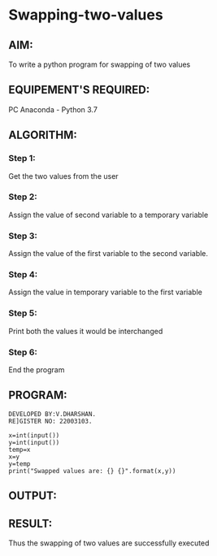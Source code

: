 # Swapping-two-values
## AIM:
To write a python program for swapping of two values
## EQUIPEMENT'S REQUIRED: 
PC
Anaconda - Python 3.7
## ALGORITHM: 
### Step 1:
Get the two values from the user
### Step 2: 
Assign the value of second variable to a temporary variable 
### Step 3: 
Assign the value of the first variable to the second variable.
### Step 4:  
Assign the value in temporary variable to the first variable
### Step 5: 
Print both the values it would be interchanged
### Step 6: 
End the program
## PROGRAM:
```
DEVELOPED BY:V.DHARSHAN.
RE]GISTER NO: 22003103.

x=int(input())
y=int(input())
temp=x
x=y
y=temp
print("Swapped values are: {} {}".format(x,y))

```

## OUTPUT:


## RESULT:
Thus the swapping of two values are successfully executed



